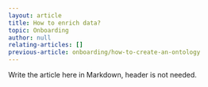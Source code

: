 ```yaml
---
layout: article
title: How to enrich data?
topic: Onboarding
author: null
relating-articles: []
previous-article: onboarding/how-to-create-an-ontology
---
```


Write the article here in Markdown, header is not needed.